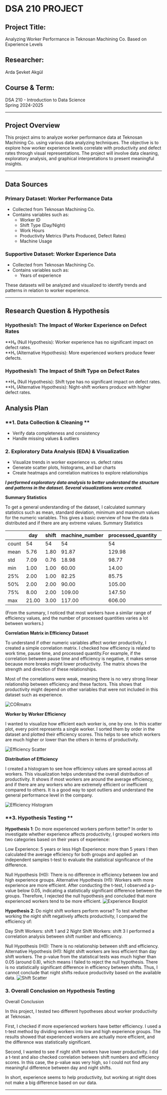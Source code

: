 #   DSA 210 PROJECT   #

## **Project Title:**  
Analyzing Worker Performance in Teknosan Machining Co. Based on Experience Levels

## **Researcher:**  
Arda Şevket Akgül
## **Course & Term:**  
DSA 210 - Introduction to Data Science  
Spring 2024-2025  

---

## **Project Overview**  
This project aims to analyze worker performance data at Teknosan Machining Co. using various data analyzing techniques. The objective is to explore how worker experience levels correlate with productivity and defect rates through visual representations. The project will involve data cleaning, exploratory analysis, and graphical interpretations to present meaningful insights.

---

## **Data Sources**  
### **Primary Dataset: Worker Performance Data**  
- Collected from Teknosan Machining Co.  
- Contains variables such as:  
  - Worker ID  
  - Shift Type (Day/Night)  
  - Work Hours  
  - Productivity Metrics (Parts Produced, Defect Rates)  
  - Machine Usage
   
    

### **Supportive Dataset: Worker Experience Data**  
- Collected from Teknosan Machining Co.  
- Contains variables such as:  
  - Years of experience
  
  

These datasets will be analyzed and visualized to identify trends and patterns in relation to worker experience.

---



## **Research Question & Hypothesis**  

### **Hypothesis1: The Impact of Worker Experience on Defect Rates**  
**H₀ (Null Hypothesis): Worker experience has no significant impact on defect rates.  
**H₁ (Alternative Hypothesis): More experienced workers produce fewer defects.  

### **Hypothesis1: The Impact of Shift Type on Defect Rates**
**H₀ (Null Hypothesis): Shift type has no significant impact on defect rates.  
**H₁ (Alternative Hypothesis): Night-shift workers produce with higher defect rates.



## **Analysis Plan**  
### **1. Data Collection & Cleaning **  
- Verify data completeness and consistency  
- Handle missing values & outliers  

### **2. Exploratory Data Analysis (EDA) & Visualization**  
- Visualize trends in worker experience vs. defect rates  
- Generate scatter plots, histograms, and bar charts  
- Create heatmaps and correlation matrices to explore relationships
  

***I performed exploratory data analysis to better understand the structure and patterns in the dataset. Several visualizations were created.***

**Summary Statistics**

To get a general understanding of the dataset, I calculated summary statistics such as mean, standard deviation, minimum and maximum values for the numeric variables. This gives a basic overview of how the data is distributed and if there are any extreme values.
              Summary Statistics



|        | day | shift | machine_number | processed_quantity | material_error | labor_error | efficiency | years_of_experience |
|--------|-----|-------|----------------|--------------------|----------------|-------------|------------|---------------------|
| count  | 54  | 54    | 54             | 54                 | 54             | 54          | 54         | 54                  |
| mean   | 5.76| 1.80  | 91.87           | 129.98              | 0.15           | 0.44        | 94.27      | 3.10                |
| std    | 7.09| 0.76  | 18.98           | 98.77               | 0.53           | 1.79        | 20.55      | 2.22                |
| min    | 1.00| 1.00  | 60.00           | 14.00               | 0.00           | 0.00        | 62.50      | 0.50                |
| 25%    | 2.00| 1.00  | 82.25           | 85.75               | 0.00           | 0.00        | 80.00      | 2.00                |
| 50%    | 2.00| 2.00  | 90.00           | 105.00              | 0.00           | 0.00        | 94.02      | 2.50                |
| 75%    | 8.00| 2.00  | 109.00          | 147.50              | 0.00           | 0.00        | 106.81     | 4.00                |
| max    | 21.00| 3.00 | 117.00          | 606.00              | 3.00           | 12.00       | 173.14     | 10.00               |


(From the summary, I noticed that most workers have a similar range of efficiency values, and the number of processed quantities varies a lot between workers.)




**Correlation Matrix in Efficiency Dataset**


To understand if other numeric variables affect worker productivity, I created a simple correlation matrix. I checked how efficiency is related to work time, pause time, and processed quantity.For example, if the correlation between pause time and efficiency is negative, it makes sense because more breaks might lower productivity. The matrix shows the strength and direction of these relationships.

Most of the correlations were weak, meaning there is no very strong linear relationship between efficiency and these factors. This shows that productivity might depend on other variables that were not included in this dataset such as experience. 
                     
                     
 ![CORmatrx](visualization/ekrankaydı/e)


**Worker by Worker Efficiency**
  
  
  I wanted to visualize how efficient each worker is, one by one. In this scatter plot, every point represents a single worker. I sorted them by order in the dataset and plotted their efficiency scores. This helps to see which workers are much higher or lower than the others in terms of productivity.
  
  
  
  ![Efficiency Scatter](visualization/ekrankaydı/c)


  

**Distribution of Efficiency**


I created a histogram to see how efficiency values are spread across all workers. This visualization helps understand the overall distribution of productivity. It shows if most workers are around the average efficiency, and if there are any workers who are extremely efficient or inefficient compared to others. It is a good way to spot outliers and understand the general performance level in the company.



![Efficiency Histogram](visualization/ekrankaydı/d)




### **3. Hypothesis Testing **  

**Hypothesis 1**: Do more experienced workers perform better?
In order to investigate whether experience affects productivity, I grouped workers into two categories based on their years of experience:

Low Experience: 5 years or less
High Experience: more than 5 years
I then calculated the average efficiency for both groups and applied an independent samples t-test to evaluate the statistical significance of the difference.

Null Hypothesis (H0): There is no difference in efficiency between low and high experience groups.
Alternative Hypothesis (H1): Workers with more experience are more efficient.
After conducting the t-test, I observed a p-value below 0.05, indicating a statistically significant difference between the groups. Therefore, I rejected the null hypothesis and concluded that more experienced workers tend to be more efficient.
![Experience Boxplot](visualization/ekrankaydı/a)

**Hypothesis 2**: Do night shift workers perform worse?
To test whether working the night shift negatively affects productivity, I compared the efficiency of:

Day Shift Workers: shift 1 and 2
Night Shift Workers: shift 3
I performed a correlation analysis between shift number and efficiency.

Null Hypothesis (H0): There is no relationship between shift and efficiency.
Alternative Hypothesis (H1): Night shift workers are less efficient than day shift workers.
The p-value from the statistical tests was much higher than 0.05 (around 0.8), which means I failed to reject the null hypothesis. There is no statistically significant difference in efficiency between shifts. Thus, I cannot conclude that night shifts reduce productivity based on the available data.
![Shift Scatter](visualization/ekrankaydı/b)



### **3. Overall Conclusion on Hypothesis Testing** 
Overall Conclusion

In this project, I tested two different hypotheses about worker productivity at Teknosan.

First, I checked if more experienced workers have better efficiency. I used a t-test method by dividing workers into low and high experience groups. The results showed that experienced workers are actually more efficient, and the difference was statistically significant.

Second, I wanted to see if night shift workers have lower productivity. I did a t-test and also checked correlation between shift numbers and efficiency scores. In this case, the p-value was very high, so I could not find any meaningful difference between day and night shifts.

In short, experience seems to help productivity, but working at night does not make a big difference based on our data.

---







